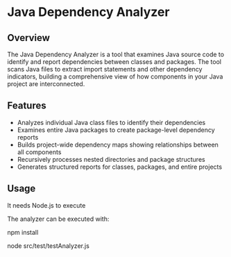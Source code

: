 # Java Dependency Analyzer

## Overview

The Java Dependency Analyzer is a tool that examines Java source code to identify and report dependencies between classes and packages. The tool scans Java files to extract import statements and other dependency indicators, building a comprehensive view of how components in your Java project are interconnected.

## Features

- Analyzes individual Java class files to identify their dependencies
- Examines entire Java packages to create package-level dependency reports
- Builds project-wide dependency maps showing relationships between all components
- Recursively processes nested directories and package structures
- Generates structured reports for classes, packages, and entire projects

## Usage


It needs Node.js to execute

The analyzer can be executed with:

npm install

node src/test/testAnalyzer.js

